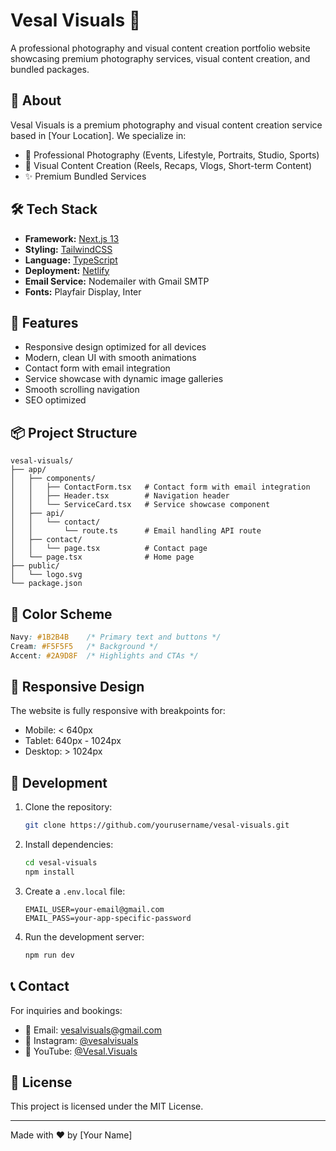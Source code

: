 # Vesal Visuals 📸

A professional photography and visual content creation portfolio website showcasing premium photography services, visual content creation, and bundled packages.

## 🎯 About

Vesal Visuals is a premium photography and visual content creation service based in [Your Location]. We specialize in:

- 📸 Professional Photography (Events, Lifestyle, Portraits, Studio, Sports)
- 🎥 Visual Content Creation (Reels, Recaps, Vlogs, Short-term Content)
- ✨ Premium Bundled Services

## 🛠️ Tech Stack

- **Framework:** [Next.js 13](https://nextjs.org/)
- **Styling:** [TailwindCSS](https://tailwindcss.com/)
- **Language:** [TypeScript](https://www.typescriptlang.org/)
- **Deployment:** [Netlify](https://www.netlify.com/)
- **Email Service:** Nodemailer with Gmail SMTP
- **Fonts:** Playfair Display, Inter

## 🚀 Features

- Responsive design optimized for all devices
- Modern, clean UI with smooth animations
- Contact form with email integration
- Service showcase with dynamic image galleries
- Smooth scrolling navigation
- SEO optimized

## 📦 Project Structure

```
vesal-visuals/
├── app/
│   ├── components/
│   │   ├── ContactForm.tsx   # Contact form with email integration
│   │   ├── Header.tsx        # Navigation header
│   │   └── ServiceCard.tsx   # Service showcase component
│   ├── api/
│   │   └── contact/
│   │       └── route.ts      # Email handling API route
│   ├── contact/
│   │   └── page.tsx          # Contact page
│   └── page.tsx              # Home page
├── public/
│   └── logo.svg
└── package.json
```

## 🎨 Color Scheme

```css
Navy: #1B2B4B    /* Primary text and buttons */
Cream: #F5F5F5   /* Background */
Accent: #2A9D8F  /* Highlights and CTAs */
```

## 📱 Responsive Design

The website is fully responsive with breakpoints for:
- Mobile: < 640px
- Tablet: 640px - 1024px
- Desktop: > 1024px

## 🔧 Development

1. Clone the repository:
   ```bash
   git clone https://github.com/yourusername/vesal-visuals.git
   ```

2. Install dependencies:
   ```bash
   cd vesal-visuals
   npm install
   ```

3. Create a `.env.local` file:
   ```
   EMAIL_USER=your-email@gmail.com
   EMAIL_PASS=your-app-specific-password
   ```

4. Run the development server:
   ```bash
   npm run dev
   ```

## 📞 Contact

For inquiries and bookings:
- 📧 Email: vesalvisuals@gmail.com
- 📸 Instagram: [@vesalvisuals](https://instagram.com/vesalvisuals)
- 🎥 YouTube: [@Vesal.Visuals](https://youtube.com/@Vesal.Visuals)

## 📄 License

This project is licensed under the MIT License.

---

Made with ❤️ by [Your Name]

